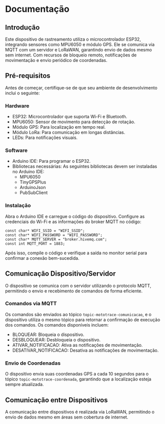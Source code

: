 # Documentação

## Introdução
Este dispositivo de rastreamento utiliza o microcontrolador ESP32, integrando sensores como MPU6050 e módulo GPS. Ele se comunica via MQTT com um servidor e LoRaWAN, garantindo envio de dados mesmo sem internet. Com recursos de bloqueio remoto, notificações de movimentação e envio periódico de coordenadas.

## Pré-requisitos
Antes de começar, certifique-se de que seu ambiente de desenvolvimento inclui o seguinte:

### Hardware
- ESP32: Microcontrolador que suporta Wi-Fi e Bluetooth.
- MPU6050: Sensor de movimento para detecção de rotação.
- Módulo GPS: Para localização em tempo real.
- Módulo LoRa: Para comunicação em longas distâncias.
- LEDs: Para notificações visuais.

### Software
- Arduino IDE: Para programar o ESP32.
- Bibliotecas necessárias: As seguintes bibliotecas devem ser instaladas no Arduino IDE:
  - MPU6050
  - TinyGPSPlus
  - ArduinoJson
  - PubSubClient

### Instalação
Abra o Arduino IDE e carregue o código do dispositivo. Configure as credenciais do Wi-Fi e as informações do broker MQTT no código:

```
const char* WIFI_SSID = "WIFI_SSID";
const char* WIFI_PASSWORD = "WIFI_PASSWORD";
const char* MQTT_SERVER = "broker.hivemq.com";
const int MQTT_PORT = 1883;
```
Após isso, compile o código e verifique a saída no monitor serial para confirmar a conexão bem-sucedida.

## Comunicação Dispositivo/Servidor
O dispositivo se comunica com o servidor utilizando o protocolo MQTT, permitindo o envio e recebimento de comandos de forma eficiente.

### Comandos via MQTT

Os comandos são enviados ao tópico `topic-mototrace-comunicacao`, e o dispositivo utiliza o mesmo tópico para retornar a confirmação de execução dos comandos. Os comandos disponíveis incluem:
- BLOQUEAR: Bloqueia o dispositivo.
- DESBLOQUEAR: Desbloqueia o dispositivo.
- ATIVAR_NOTIFICACAO: Ativa as notificações de movimentação.
- DESATIVAR_NOTIFICACAO: Desativa as notificações de movimentação.

### Envio de Coordenadas
O dispositivo envia suas coordenadas GPS a cada 10 segundos para o tópico `topic-mototrace-coordenada`, garantindo que a localização esteja sempre atualizada.

## Comunicação entre Dispositivos
A comunicação entre dispositivos é realizada via LoRaWAN, permitindo o envio de dados mesmo em áreas sem cobertura de internet.